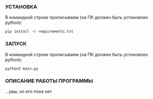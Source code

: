 ### УСТАНОВКА ###
В командной строке прописываем (на ПК должен быть устоновлен python):
  ```
  pip install -r requirements.txt
  ```

### ЗАПУСК ###
В командной строке прописываем (на ПК должен быть устоновлен python):
  ```
  python3 main.py
  ```

### ОПИСАНИЕ РАБОТЫ ПРОГРАММЫ ###

...увы, но его пока нет